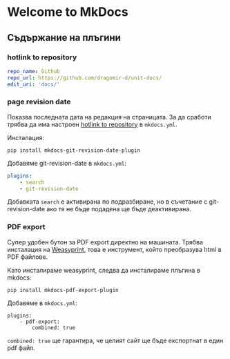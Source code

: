 # Welcome to MkDocs

## Съдържание на плъгини

### hotlink to repository

```yml
repo_name: Github
repo_url: https://github.com/dragomir-d/unit-docs/
edit_uri: 'docs/'
```

### page revision date

Показва последната дата на редакция на страницата. За да сработи трябва да има настроен [hotlink to repository](#hotlink-to-repository) в `mkdocs.yml`.

Инсталация:

```
pip install mkdocs-git-revision-date-plugin
```

Добавяме git-revision-date в `mkdocs.yml`:

```yml
plugins:
    - search
    - git-revision-date
```

Добавката `search` е активирана по подразбиране, но в съчетание с git-revision-date ако тя не бъде подадена ще бъде деактивирана.

### PDF export

Супер удобен бутон за PDF export директно на машината. Трябва инсталация на [Weasyprint](https://doc.courtbouillon.org/weasyprint/latest/first_steps.html#windows), това е инструмент, който преобразува html в PDF файлове.

Като инсталираме weasyprint, следва да инсталираме плъгина в mkdocs:

```
pip install mkdocs-pdf-export-plugin
```

Добавяме в `mkdocs.yml`:

```
plugins:
    - pdf-export:
        combined: true
```

`combined: true` ще гарантира, че целият сайт ще бъде експортнат в един pdf файл.
